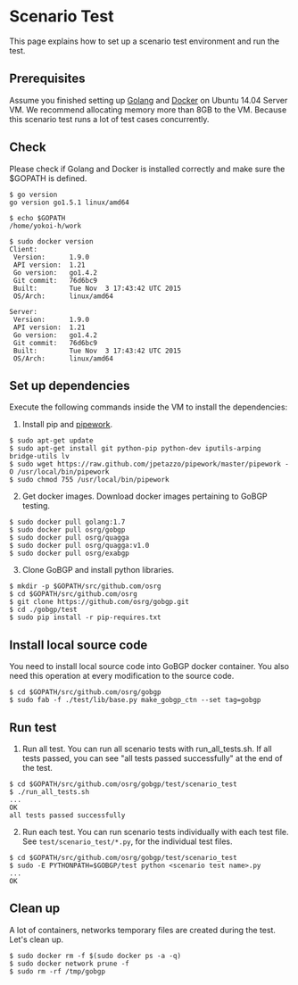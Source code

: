 Scenario Test
========================

This page explains how to set up a scenario test environment and run the test.

## Prerequisites

Assume you finished setting up [Golang](https://golang.org/doc/install) and [Docker](https://docs.docker.com/installation/ubuntulinux/) on Ubuntu 14.04 Server VM.
We recommend allocating memory more than 8GB to the VM.
Because this scenario test runs a lot of test cases concurrently.

## <a name="section0"> Check
Please check if Golang and Docker is installed correctly and
make sure the $GOPATH is defined.

```shell
$ go version
go version go1.5.1 linux/amd64

$ echo $GOPATH
/home/yokoi-h/work

$ sudo docker version
Client:
 Version:      1.9.0
 API version:  1.21
 Go version:   go1.4.2
 Git commit:   76d6bc9
 Built:        Tue Nov  3 17:43:42 UTC 2015
 OS/Arch:      linux/amd64

Server:
 Version:      1.9.0
 API version:  1.21
 Go version:   go1.4.2
 Git commit:   76d6bc9
 Built:        Tue Nov  3 17:43:42 UTC 2015
 OS/Arch:      linux/amd64
```

## <a name="section1"> Set up dependencies
Execute the following commands inside the VM to install the dependencies:

1. Install pip and [pipework](https://github.com/jpetazzo/pipework).

```shell
$ sudo apt-get update
$ sudo apt-get install git python-pip python-dev iputils-arping bridge-utils lv
$ sudo wget https://raw.github.com/jpetazzo/pipework/master/pipework -O /usr/local/bin/pipework
$ sudo chmod 755 /usr/local/bin/pipework
```

2. Get docker images.
 Download docker images pertaining to GoBGP testing.

```shell
$ sudo docker pull golang:1.7
$ sudo docker pull osrg/gobgp
$ sudo docker pull osrg/quagga
$ sudo docker pull osrg/quagga:v1.0
$ sudo docker pull osrg/exabgp
```

3. Clone GoBGP and install python libraries.

```shell
$ mkdir -p $GOPATH/src/github.com/osrg
$ cd $GOPATH/src/github.com/osrg
$ git clone https://github.com/osrg/gobgp.git
$ cd ./gobgp/test
$ sudo pip install -r pip-requires.txt
```

## <a name="section2"> Install local source code
You need to install local source code into GoBGP docker container.
You also need this operation at every modification to the source code.

```shell
$ cd $GOPATH/src/github.com/osrg/gobgp
$ sudo fab -f ./test/lib/base.py make_gobgp_ctn --set tag=gobgp
```

## <a name="section3"> Run test

1. Run all test.
 You can run all scenario tests with run_all_tests.sh.
 If all tests passed, you can see "all tests passed successfully" at the end of the test.

```shell
$ cd $GOPATH/src/github.com/osrg/gobgp/test/scenario_test
$ ./run_all_tests.sh
...
OK
all tests passed successfully
```

2. Run each test.
 You can run scenario tests individually with each test file.
 See `test/scenario_test/*.py`, for the individual test files.

```shell
$ cd $GOPATH/src/github.com/osrg/gobgp/test/scenario_test
$ sudo -E PYTHONPATH=$GOBGP/test python <scenario test name>.py
...
OK
```

## <a name="section4"> Clean up
A lot of containers, networks temporary files are created during the test.
Let's clean up.

```shell
$ sudo docker rm -f $(sudo docker ps -a -q)
$ sudo docker network prune -f
$ sudo rm -rf /tmp/gobgp
```
